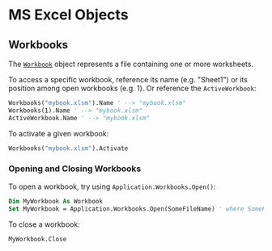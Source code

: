 # MS Excel Objects

## Workbooks

The [`Workbook`](https://msdn.microsoft.com/en-us/vba/excel-vba/articles/workbook-object-excel) object represents a file containing one or more worksheets.

To access a specific workbook, reference its name (e.g. "Sheet1") or its position among open workbooks (e.g. 1). Or reference the `ActiveWorkbook`:

```vb
Workbooks("mybook.xlsm").Name ' --> "mybook.xlsm"
Workbooks(1).Name ' --> "mybook.xlsm"
ActiveWorkbook.Name ' --> "mybook.xlsm"
```

To activate a given workbook:

```vb
Workbooks("mybook.xlsm").Activate
```

### Opening and Closing Workbooks

To open a workbook, try using `Application.Workbooks.Open()`:

```vb
Dim MyWorkbook As Workbook
Set MyWorkbook = Application.Workbooks.Open(SomeFileName) ' where SomeFileName is the path of a local file openable by MS Excel
```

To close a workbook:

```vb
MyWorkbook.Close
```
